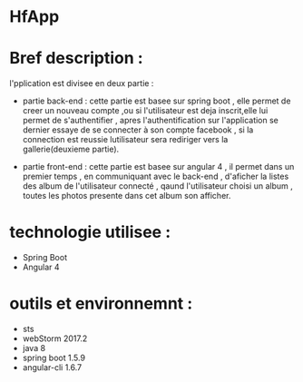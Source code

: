 # HfApp

# Bref description :

l'pplication est divisee en deux partie :

- partie back-end : cette partie est basee sur spring boot , elle permet de creer un nouveau compte ,ou si l'utilisateur est deja inscrit,elle lui permet de s'authentifier , apres l'authentification sur l'application se dernier essaye de se connecter à son compte facebook , si la connection est reussie lutilisateur sera rediriger vers la gallerie(deuxieme partie). 

- partie front-end : cette partie est basee sur angular 4 , il permet dans un premier temps , en communiquant avec le back-end , d'aficher la listes des album de l'utilisateur connecté , qaund l'utilisateur choisi un album , toutes les photos presente dans cet album son afficher.

# technologie utilisee :

 - Spring Boot
 - Angular 4 
 
 # outils et environnemnt :
 - sts
 - webStorm 2017.2
 - java 8 
 - spring boot 1.5.9
 - angular-cli 1.6.7
 



